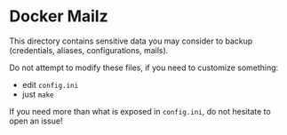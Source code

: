 # Docker Mailz

This directory contains sensitive data you may consider to backup
(credentials, aliases, configurations, mails).

Do not attempt to modify these files, if you need to customize
something:

- edit `config.ini`
- just `make`

If you need more than what is exposed in `config.ini`, do not hesitate
to open an issue!
